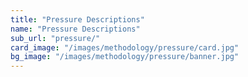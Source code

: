 ```yaml
---
title: "Pressure Descriptions"
name: "Pressure Descriptions"
sub_url: "pressure/"
card_image: "/images/methodology/pressure/card.jpg"
bg_image: "/images/methodology/pressure/banner.jpg"
---
```

